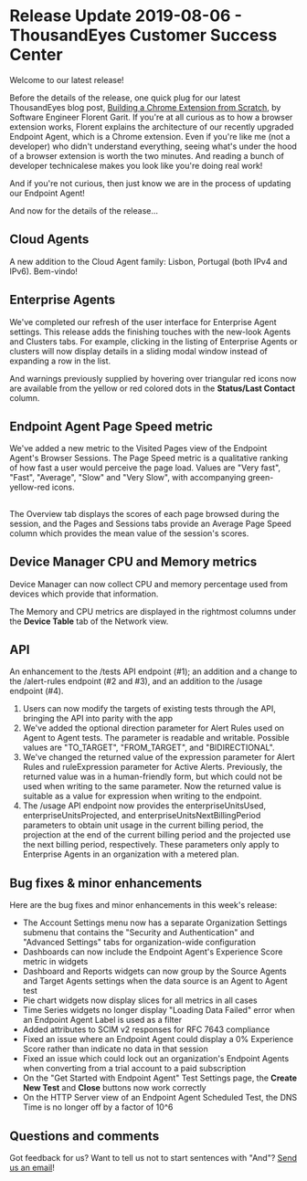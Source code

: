 # Release Update 2019-08-06 - ThousandEyes Customer Success Center

Welcome to our latest release!

Before the details of the release, one quick plug for our latest ThousandEyes blog post, [Building a Chrome Extension from Scratch](https://blog.thousandeyes.com/building-chrome-extension-from-scratch/), by Software Engineer Florent Garit.  If you're at all curious as to how a browser extension works, Florent explains the architecture of our recently upgraded Endpoint Agent, which is a Chrome extension. Even if you're like me \(not a developer\) who didn't understand everything, seeing what's under the hood of a browser extension is worth the two minutes. And reading a bunch of developer technicalese makes you look like you're doing real work!

And if you're not curious, then just know we are in the process of updating our Endpoint Agent!

And now for the details of the release...

## Cloud Agents

A new addition to the Cloud Agent family: Lisbon, Portugal \(both IPv4 and IPv6\). Bem-vindo!

## Enterprise Agents

We've completed our refresh of the user interface for Enterprise Agent settings. This release adds the finishing touches with the new-look Agents and Clusters tabs. For example, clicking in the listing of Enterprise Agents or clusters will now display details in a sliding modal window instead of expanding a row in the list.

And warnings previously supplied by hovering over triangular red icons now are available from the yellow or red colored dots in the **Status/Last Contact** column.

## Endpoint Agent Page Speed metric

We've added a new metric to the Visited Pages view of the Endpoint Agent's Browser Sessions. The Page Speed metric is a qualitative ranking of how fast a user would perceive the page load. Values are "Very fast", "Fast", "Average", "Slow" and "Very Slow", with accompanying green-yellow-red icons.

## 

The Overview tab displays the scores of each page browsed during the session, and the Pages and Sessions tabs provide an Average Page Speed column which provides the mean value of the session's scores.

## Device Manager CPU and Memory metrics

Device Manager can now collect CPU and memory percentage used from devices which provide that information.

The Memory and CPU metrics are displayed in the rightmost columns under the **Device Table** tab of the Network view.

## API

An enhancement to the /tests API endpoint \(\#1\); an addition and a change to the /alert-rules endpoint \(\#2 and \#3\), and an addition to the /usage endpoint \(\#4\).

1. Users can now modify the targets of existing tests through the API, bringing the API into parity with the app
2. We've added the optional direction parameter for Alert Rules used on Agent to Agent tests. The parameter is readable and writable. Possible values are "TO\_TARGET", "FROM\_TARGET", and "BIDIRECTIONAL".
3. We've changed the returned value of the expression parameter for Alert Rules and ruleExpression parameter for Active Alerts. Previously, the returned value was in a human-friendly form, but which could not be used when writing to the same parameter. Now the returned value is suitable as a value for expression when writing to the endpoint.
4. The /usage API endpoint now provides the enterpriseUnitsUsed, enterpriseUnitsProjected, and enterpriseUnitsNextBillingPeriod parameters to obtain unit usage in the current billing period, the projection at the end of the current billing period and the projected use the next billing period, respectively. These parameters only apply to Enterprise Agents in an organization with a metered plan.

## Bug fixes & minor enhancements

Here are the bug fixes and minor enhancements in this week's release:

* The Account Settings menu now has a separate Organization Settings submenu that contains the "Security and Authentication" and "Advanced Settings" tabs for organization-wide configuration
* Dashboards can now include the Endpoint Agent's Experience Score metric in widgets
* Dashboard and Reports widgets can now group by the Source Agents and Target Agents settings when the data source is an Agent to Agent test
* Pie chart widgets now display slices for all metrics in all cases
* Time Series widgets no longer display "Loading Data Failed" error when an Endpoint Agent Label is used as a filter
* Added attributes to SCIM v2 responses for RFC 7643 compliance
* Fixed an issue where an Endpoint Agent could display a 0% Experience Score rather than indicate no data in that session
* Fixed an issue which could lock out an organization's Endpoint Agents when converting from a trial account to a paid subscription
* On the "Get Started with Endpoint Agent" Test Settings page, the **Create New Test** and **Close** buttons now work correctly
* On the HTTP Server view of an Endpoint Agent Scheduled Test, the DNS Time is no longer off by a factor of 10^6

## Questions and comments

Got feedback for us? Want to tell us not to start sentences with "And"? [Send us an email](mailto:support@thousandeyes.com?subject=2019-08-06+Release+Update)!

